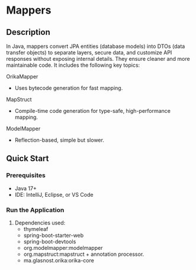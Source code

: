 # Mappers

## Description

In Java, mappers convert JPA entities (database models) into DTOs (data transfer objects) to separate layers, secure data, and customize API responses without exposing internal details. They ensure cleaner and more maintainable code.
It includes the following key topics:

OrikaMapper
- Uses bytecode generation for fast mapping.

MapStruct
- Compile-time code generation for type-safe, high-performance mapping.

ModelMapper
- Reflection-based, simple but slower.


## Quick Start

### Prerequisites

- Java 17+
- IDE: IntelliJ, Eclipse, or VS Code

### Run the Application

1. Dependencies used:
   - thymeleaf
   - spring-boot-starter-web
   - spring-boot-devtools
   - org.modelmapper:modelmapper
   - org.mapstruct:mapstruct + annotation processor.
   - ma.glasnost.orika:orika-core